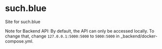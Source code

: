 # such.blue
Site for such.blue

Note for Backend API: By default, the API can only be accessed locally. To change that, change `127.0.0.1:5000:5000` to `5000:5000` in _backend/docker-compose.yml.
